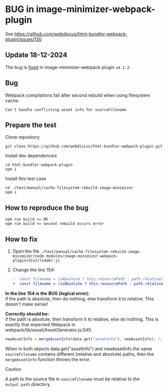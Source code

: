 # BUG in image-minimizer-webpack-plugin

See https://github.com/webdiscus/html-bundler-webpack-plugin/issues/130

## Update 18-12-2024

The bug is [fixed](https://github.com/webpack-contrib/image-minimizer-webpack-plugin/pull/460) in image-minimizer-webpack-plugin `v4.1.2`.

## Bug

Webpack compilations fail after second rebuild when using filesystem cache:

```
Can't handle conflicting asset info for sourceFilename
```

## Prepare the test

Clone repository

```
git clone https://github.com/webdiscus/html-bundler-webpack-plugin.git
```

Install dev dependencies
```
cd html-bundler-webpack-plugin
npm i
```

Install this test case
```
cd ./test/manual/cache-filesystem-rebuild-image-minimizer
npm i
```

## How to reproduce the bug

```
npm run build <= OK
npm run build <= second rebuild occurs error
```

## How to fix

1. Open the file `./test/manual/cache-filesystem-rebuild-image-minimizer/node_modules/image-minimizer-webpack-plugin/dist/loader.js`

1. Change the line 154:
   ```diff
   -  const filename = isAbsolute ? this.resourcePath : path.relative(this.rootContext, this.resourcePath);
   +  const filename = !isAbsolute ? this.resourcePath : path.relative(this.rootContext, this.resourcePath);
   ```

**In the line 154 is the BUG (logical error):**\
if the path is absolute, then do nothing, else transform it to relative. This doesn't make sense!

**Correctly should be:**\
if the path is absolute, then transform it to relative, else do nothing. This is exactly that expected Webpack in webpack/lib/asset/AssetGenerator.js:545:
```js
newAssetInfo = mergeAssetInfo(data.get("assetInfo"), newAssetInfo); // <= here occurs error
```
When in both objects data.get("assetInfo") and newAssetInfo the same `sourceFilename` contains different (relative and absolute) paths, then the `mergeAssetInfo` function throws the error.

> [!CAUTION]
> A path to the source file in `sourceFilename` must be relative to the `output.path` directory.
